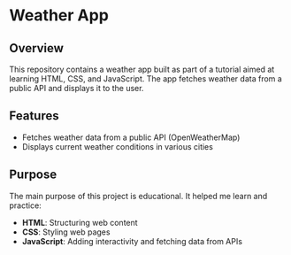# Weather App

## Overview

This repository contains a weather app built as part of a tutorial aimed at learning HTML, CSS, and JavaScript. The app fetches weather data from a public API and displays it to the user.

## Features

- Fetches weather data from a public API (OpenWeatherMap)
- Displays current weather conditions in various cities

## Purpose

The main purpose of this project is educational. It helped me learn and practice:
- **HTML**: Structuring web content
- **CSS**: Styling web pages
- **JavaScript**: Adding interactivity and fetching data from APIs
